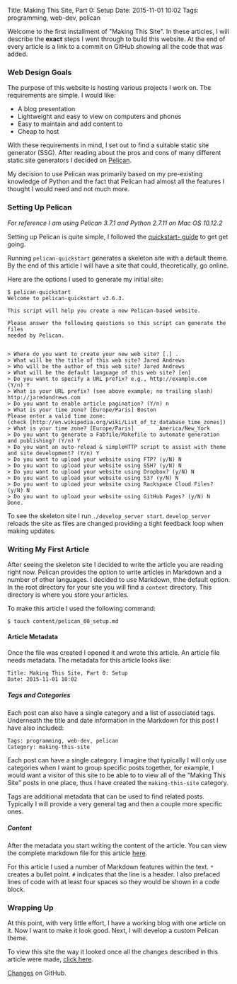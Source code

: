 Title: Making This Site, Part 0: Setup 
Date: 2015-11-01 10:02 
Tags: programming, web-dev, pelican

Welcome to the first installment of "Making This Site". In these
articles, I will describe the **exact** steps I went through to build
this website. At the end of every article is a link to a commit on
GitHub showing all the code that was added.

### Web Design Goals

The purpose of this website is hosting various projects I work on. The
requirements are simple. I would like:


* A blog presentation
* Lightweight and easy to view on computers and phones
* Easy to maintain and add content to
* Cheap to host

With these requirements in mind, I set out to find a suitable static site generator (SSG). After reading about the pros and cons of many different static site generators I decided on [Pelican](http://docs.getpelican.com/en/3.7.1/index.html).

My decision to use Pelican was primarily based on my pre-existing knowledge of Python and the fact that Pelican had almost all the features I thought I would need and not much more.

### Setting Up Pelican

*For reference I am using Pelican 3.7.1 and Python 2.7.11 on Mac OS 10.12.2*

Setting up Pelican is quite simple, I followed the [quickstart- guide](http://docs.getpelican.com/en/3.7.1/quickstart.html) to get get going.

Running `pelican-quickstart` generates a skeleton site with a default theme. By the end of this article I will have a site that could, theoretically, go online.

Here are the options I used to generate my initial site:

    $ pelican-quickstart
    Welcome to pelican-quickstart v3.6.3.
    
    This script will help you create a new Pelican-based website.
    
    Please answer the following questions so this script can generate the files
    needed by Pelican.
    
    
    > Where do you want to create your new web site? [.] .
    > What will be the title of this web site? Jared Andrews
    > Who will be the author of this web site? Jared Andrews
    > What will be the default language of this web site? [en]
    > Do you want to specify a URL prefix? e.g., http://example.com   (Y/n) Y
    > What is your URL prefix? (see above example; no trailing slash) http://jaredandrews.com
    > Do you want to enable article pagination? (Y/n) n
	> What is your time zone? [Europe/Paris] Boston
    Please enter a valid time zone:
    (check [http://en.wikipedia.org/wiki/List_of_tz_database_time_zones])
    > What is your time zone? [Europe/Paris]        America/New_York
    > Do you want to generate a Fabfile/Makefile to automate generation and publishing? (Y/n) Y
    > Do you want an auto-reload & simpleHTTP script to assist with theme and site development? (Y/n) Y
    > Do you want to upload your website using FTP? (y/N) N
    > Do you want to upload your website using SSH? (y/N) N
    > Do you want to upload your website using Dropbox? (y/N) N
    > Do you want to upload your website using S3? (y/N) N
    > Do you want to upload your website using Rackspace Cloud Files? (y/N) N
    > Do you want to upload your website using GitHub Pages? (y/N) N
    Done.

To see the skeleton site I run `./develop_server
start`. `develop_server` reloads the site as files are changed
providing a tight feedback loop when making updates.

### Writing My First Article

After seeing the skeleton site I decided to write the article you are
reading right now. Pelican provides the option to write articles in
Markdown and a number of other languages. I decided to use Markdown,
thhe default option. In the root directory for your site you will find
a `content` directory. This directory is where you store your
articles.


To make this article I used the following command:

    $ touch content/pelican_00_setup.md

#### Article Metadata

Once the file was created I opened it and wrote this article. An
article file needs metadata. The metadata for this article looks like:

    Title: Making This Site, Part 0: Setup 
    Date: 2015-11-01 10:02

##### Tags and Categories

Each post can also have a single category and a list of associated tags. Underneath the title and date information in the Markdown for this post I have also included:

    Tags: programming, web-dev, pelican
    Category: making-this-site

Each post can have a single category. I imagine that typically I will only use categories when I want to group specific posts together, for example, I would want a visitor of this site to be able to to view all of the "Making This Site" posts in one place, thus I have created the `making-this-site` category.

Tags are additional metadata that can be used to find related posts. Typically I will provide a very general tag and then a couple more specific ones.

##### Content

After the metadata you start writing the content of the article. You
can view the complete markdown file for this article [here](TODO).

For this article I used a number of Markdown features within the text. `*` creates a bullet point. `#` indicates that the line is a header. I also prefaced lines of code with at least four spaces so they would be shown in a code block.

### Wrapping Up

At this point, with very little effort, I have a working blog with one article on it. Now I want to make it look good. Next, I will develop a custom Pelican theme.

To view this site the way it looked once all the changes described in this article were made, [click here](/making-this-site-rendered/00).

[Changes](https://github.com/jaredandrews/jaredandrewsdotcom_makingof/tree/d53538832006e1b9fe3f9e49b688f8039ee8d12f) on GitHub.
